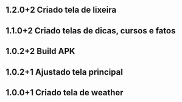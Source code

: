 ## 1.2.0+2 Criado tela de lixeira
## 1.1.0+2 Criado telas de dicas, cursos e fatos
## 1.0.2+2 Build APK
## 1.0.2+1 Ajustado tela principal
## 1.0.0+1 Criado tela de weather